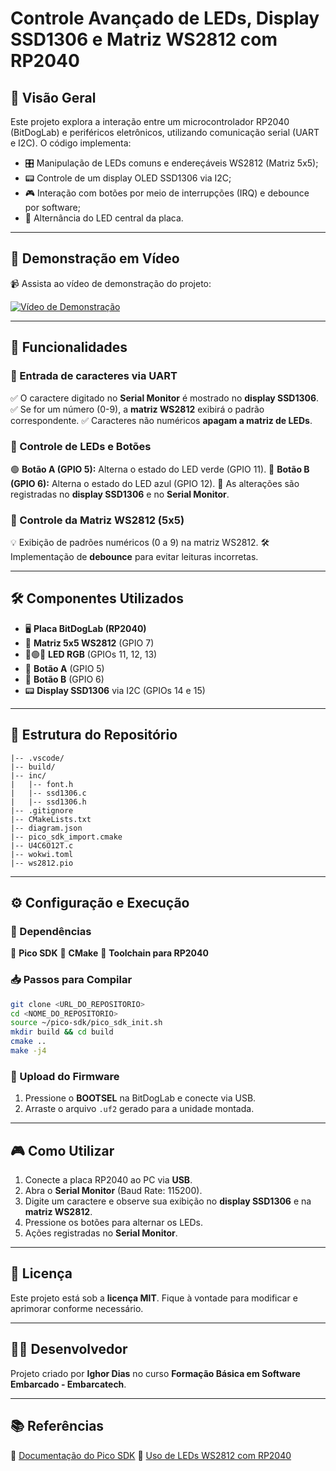 # Controle Avançado de LEDs, Display SSD1306 e Matriz WS2812 com RP2040

## 📝 Visão Geral
Este projeto explora a interação entre um microcontrolador RP2040 (BitDogLab) e periféricos eletrônicos, utilizando comunicação serial (UART e I2C). O código implementa:

- 🎛 Manipulação de LEDs comuns e endereçáveis WS2812 (Matriz 5x5);
- 📟 Controle de um display OLED SSD1306 via I2C;
- 🎮 Interação com botões por meio de interrupções (IRQ) e debounce por software;
- 🔆 Alternância do LED central da placa.

---

## 🎥 Demonstração em Vídeo
📹 Assista ao vídeo de demonstração do projeto:

[![Vídeo de Demonstração](https://img.youtube.com/vi/paA3kxPHceE/0.jpg)](https://www.youtube.com/shorts/paA3kxPHceE) 

---

## 🚀 Funcionalidades
### 🔡 Entrada de caracteres via UART
✅ O caractere digitado no **Serial Monitor** é mostrado no **display SSD1306**.
✅ Se for um número (0-9), a **matriz WS2812** exibirá o padrão correspondente.
✅ Caracteres não numéricos **apagam a matriz de LEDs**.

### 🔘 Controle de LEDs e Botões
🟢 **Botão A (GPIO 5):** Alterna o estado do LED verde (GPIO 11).
🔵 **Botão B (GPIO 6):** Alterna o estado do LED azul (GPIO 12).
📢 As alterações são registradas no **display SSD1306** e no **Serial Monitor**.

### 🔳 Controle da Matriz WS2812 (5x5)
💡 Exibição de padrões numéricos (0 a 9) na matriz WS2812.
🛠️ Implementação de **debounce** para evitar leituras incorretas.

---

## 🛠️ Componentes Utilizados
- 🖥️ **Placa BitDogLab (RP2040)**
- 🔲 **Matriz 5x5 WS2812** (GPIO 7)
- 🔴🟢🔵 **LED RGB** (GPIOs 11, 12, 13)
- 🔘 **Botão A** (GPIO 5)
- 🔘 **Botão B** (GPIO 6)
- 📟 **Display SSD1306** via I2C (GPIOs 14 e 15)

---

## 📂 Estrutura do Repositório
```
|-- .vscode/
|-- build/
|-- inc/
|   |-- font.h
|   |-- ssd1306.c
|   |-- ssd1306.h
|-- .gitignore
|-- CMakeLists.txt
|-- diagram.json
|-- pico_sdk_import.cmake
|-- U4C6O12T.c
|-- wokwi.toml
|-- ws2812.pio
```

---

## ⚙️ Configuração e Execução
### 📌 Dependências
🔹 **Pico SDK**
🔹 **CMake**
🔹 **Toolchain para RP2040**

### 📥 Passos para Compilar
```sh
git clone <URL_DO_REPOSITORIO>
cd <NOME_DO_REPOSITORIO>
source ~/pico-sdk/pico_sdk_init.sh
mkdir build && cd build
cmake ..
make -j4
```

### 🚀 Upload do Firmware
1. Pressione o **BOOTSEL** na BitDogLab e conecte via USB.
2. Arraste o arquivo `.uf2` gerado para a unidade montada.

---

## 🎮 Como Utilizar
1. Conecte a placa RP2040 ao PC via **USB**.
2. Abra o **Serial Monitor** (Baud Rate: 115200).
3. Digite um caractere e observe sua exibição no **display SSD1306** e na **matriz WS2812**.
4. Pressione os botões para alternar os LEDs.
5. Ações registradas no **Serial Monitor**.

---

## 📝 Licença
Este projeto está sob a **licença MIT**. Fique à vontade para modificar e aprimorar conforme necessário.

---

## 👨‍💻 Desenvolvedor
Projeto criado por **Ighor Dias** no curso **Formação Básica em Software Embarcado - Embarcatech**.

---

## 📚 Referências
🔗 [Documentação do Pico SDK](https://datasheets.raspberrypi.com/pico/raspberry-pi-pico-c-sdk.pdf)
🔗 [Uso de LEDs WS2812 com RP2040](https://github.com/raspberrypi/pico-examples/tree/master/pio/ws2812)

